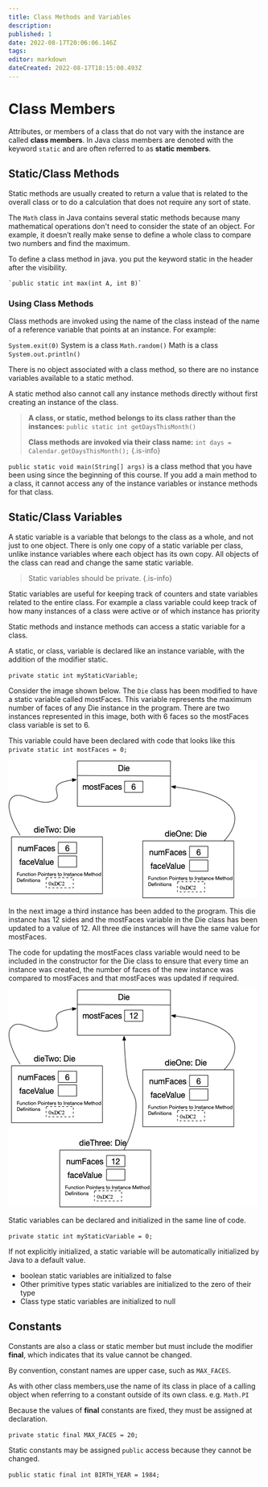```yaml
---
title: Class Methods and Variables
description: 
published: 1
date: 2022-08-17T20:06:06.146Z
tags: 
editor: markdown
dateCreated: 2022-08-17T18:15:00.493Z
---
```



# Class Members
Attributes, or members of a class that do not vary with the instance are called **class members**.  In Java class members are denoted with the keyword `static` and are often referred to as **static members**.


## Static/Class Methods
Static methods are usually created to return a value that is related to the overall class or to do a calculation that does not require any sort of state.  

The `Math` class in Java contains several static methods because many mathematical operations don't need to consider the state of an object.  For example,   it doesn’t really make sense to define a whole class to compare two numbers and find the maximum.

To define a class method in java. you put the keyword static in the header after the visibility.

    `public static int max(int A, int B)`

### Using Class Methods
Class methods are invoked using the name of the class instead of the name of a reference variable that points at an instance.
For example:

  `System.exit(0)`  System is a class
  `Math.random()`  Math is a class
  `System.out.println()`

There is no object associated with a class method, so there are no instance variables available to a static method.    

A static method also cannot call any instance methods directly without first creating an instance of the class.

> **A class, or static,  method belongs to its class rather than the instances:**
> `public static int getDaysThisMonth()`
> 
> **Class methods are invoked via their class name:**
> `int days = Calendar.getDaysThisMonth();`
{.is-info}

`public static void main(String[] args)`  is a class method that you have been using since the beginning of this course.  If you add a main method to a class, it cannot access any of the instance variables or instance methods for that class.

## Static/Class Variables 

A static variable is a variable that belongs to the class as a whole, and not just to one object.  There is only one copy of a static variable per class, unlike instance variables where each object has its own copy.  All objects of the class can read and change the same static variable.

> Static variables should be private.
{.is-info}


Static variables are useful for keeping track of counters and state variables related to the entire class.  For example a class variable could keep track of how many instances of a class were active or of which instance has priority

Static methods and instance methods can access a static variable for a class.  

A static, or class, variable is declared like an instance variable, with the addition of the modifier static.

 `private static int myStaticVariable;`
 
 Consider the image shown below.  The `Die` class has been modified to have a static variable called mostFaces.  This variable represents the maximum number of faces of any Die instance in the program. There are two instances represented in this image, both with 6 faces so the mostFaces class variable is set to 6.  
 
 This variable could have been declared with code that looks like this `private static int mostFaces = 0;`
 
![the `Die` class static variable called mostFaces is shown.   There are two Die instances, both with 6 faces so the mostFaces class variable is set to 6.  ](/images/staticVariables1.png)

In the next image a third instance has been added to the program.  This die instance has 12 sides and the mostFaces variable in the Die class has been updated to a value of 12.   All three die instances will have the same value for mostFaces.

The code for updating the mostFaces class variable would need to be included in the constructor for the Die class to ensure that every time an instance was created, the number of faces of the new instance was compared to mostFaces and that mostFaces was updated if required.

![a third instance of the Die clas is shown that has 12 sides. The mostFaces variable in the Die class has been updated to a value of 12](/images/staticVariables2.png)


Static variables can be declared and initialized in the same line of code.

 `private static int myStaticVariable = 0;`

If not explicitly initialized, a static variable will be automatically initialized by Java to a default value.

  - boolean static variables are initialized to false
  - Other primitive types static variables are initialized to the zero of their type
  - Class type static variables are initialized to null


## Constants

Constants are also a class or static member but must include the modifier **final**, which indicates that its value cannot be changed.  

 By convention, constant names are upper case, such as `MAX_FACES`.

As with other class members,use the name of its class in place of a calling object when referring to a constant outside of its own class. e.g. `Math.PI`

Because the values of **final** constants are fixed, they must be assigned at declaration.

`private static final MAX_FACES = 20;`

Static constants may be assigned `public` access because they cannot be changed. 

 `public static final int BIRTH_YEAR = 1984;`




  
  



